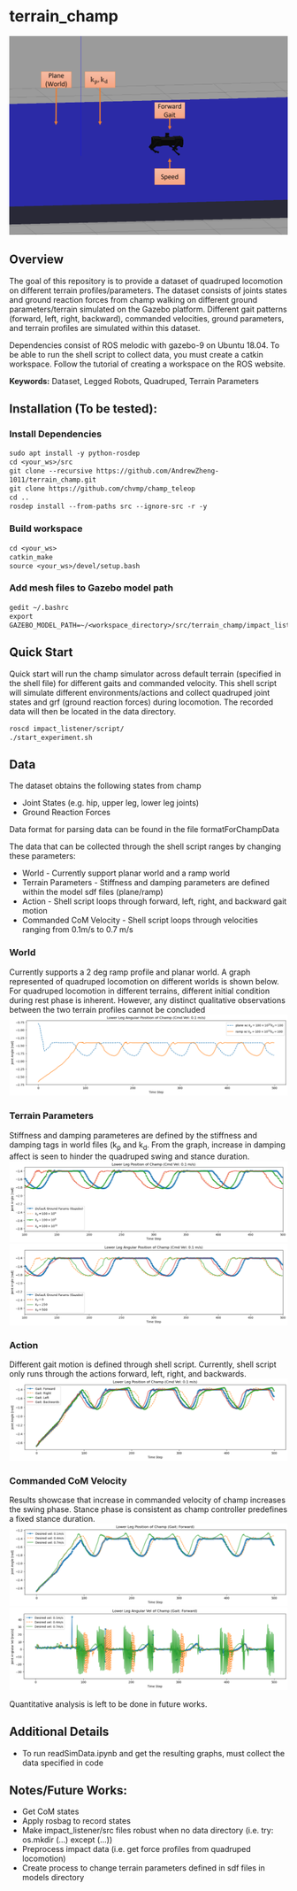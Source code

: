 # terrain_champ
![overview](doc/overview.png)
## Overview ##
The goal of this repository is to provide a dataset of quadruped locomotion on different terrain profiles/parameters. The dataset consists of joints states and ground reaction forces from champ walking on different ground parameters/terrain simulated on the Gazebo platform. Different gait patterns (forward, left, right, backward), commanded velocities, ground parameters, and terrain profiles are simulated within this dataset.

Dependencies consist of ROS melodic with gazebo-9 on Ubuntu 18.04. To be able to run the shell script to collect data, you must create a catkin workspace. Follow the tutorial of creating a workspace on the ROS website.

**Keywords:** Dataset, Legged Robots, Quadruped, Terrain Parameters

## Installation (To be tested): ##
### Install Dependencies ###
```
sudo apt install -y python-rosdep
cd <your_ws>/src
git clone --recursive https://github.com/AndrewZheng-1011/terrain_champ.git
git clone https://github.com/chvmp/champ_teleop
cd ..
rosdep install --from-paths src --ignore-src -r -y
```
### Build workspace ###
```
cd <your_ws>
catkin_make
source <your_ws>/devel/setup.bash
```
### Add mesh files to Gazebo model path ###
```
gedit ~/.bashrc
export GAZEBO_MODEL_PATH=~/<workspace_directory>/src/terrain_champ/impact_listener/models:${GAZEBO_MODEL_PATH}
```

## Quick Start ##
Quick start will run the champ simulator across default terrain (specified in the shell file) for different gaits and commanded velocity. This shell script will simulate different environments/actions and collect quadruped joint states and grf (ground reaction forces) during locomotion. The recorded data will then be located in the data directory.
```
roscd impact_listener/script/
./start_experiment.sh
```
## Data
The dataset obtains the following states from champ
- Joint States (e.g. hip, upper leg, lower leg joints)
- Ground Reaction Forces

Data format for parsing data can be found in the file formatForChampData

The data that can be collected through the shell script ranges by changing these parameters:
- World - Currently support planar world and a ramp world
- Terrain Parameters - Stiffness and damping parameters are defined within the model sdf files (plane/ramp)
- Action - Shell script loops through forward, left, right, and backward gait motion
- Commanded CoM Velocity - Shell script loops through velocities ranging from 0.1m/s to 0.7 m/s

### World ###
Currently supports a 2 deg ramp profile and planar world. A graph represented of quadruped locomotion on different worlds is shown below. 
For quadruped locomotion in different terrains, different initial condition during rest phase is inherent. However, any distinct qualitative observations between the two terrain profiles cannot be concluded
![terrain_graph](doc/diff_Terrain_LowerLegPos.png)

### Terrain Parameters
Stiffness and damping parameteres are defined by the stiffness and damping tags in world files (k<sub>p</sub> and k<sub>d</sub>.
From the graph, increase in damping affect is seen to hinder the quadruped swing and stance duration.
![kp_graph](doc/varying_kp_LowerLegPos.png)
![kd_graph](doc/varying_kd_LowerLegPos.png)

### Action ###
Different gait motion is defined through shell script. Currently, shell script only runs through the actions forward, left, right, and backwards.
![gaitPatternLowerLegGraph](doc/gaitPatternLowerLegPos.png)

### Commanded CoM Velocity ###
Results showcase that increase in commanded velocity of champ increases the swing phase. Stance phase is consistent as champ controller predefines a fixed stance duration.
![lowerLegPosGraph](doc/cmdLowerLegPos.png)
![lowerLegVelGraph](doc/cmdLowerLegVelGraph.png)

Quantitative analysis is left to be done in future works.

## Additional Details ##
- To run readSimData.ipynb and get the resulting graphs, must collect the data specified in code

## Notes/Future Works: ##
- Get CoM states
- Apply rosbag to record states
- Make impact_listener/src files robust when no data directory (i.e. try: os.mkdir  (...) except (...))
- Preprocess impact data (i.e. get force profiles from quadruped locomotion)
- Create process to change terrain parameters defined in sdf files in models directory
